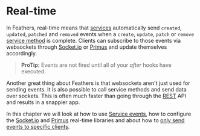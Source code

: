 # Real-time

In Feathers, real-time means that [services](../services/readme.md) automatically send `created`, `updated`, `patched` and `removed` events when a `create`, `update`, `patch` or `remove` [service method](../services/readme.md) is complete. Clients can subscribe to those events via websockets through [Socket.io](socket-io.md) or [Primus](primus.md) and update themselves accordingly.

> **ProTip:** Events are not fired until all of your _after_ hooks have executed.

Another great thing about Feathers is that websockets aren't just used for sending events. It is also possible to call service methods and send data over sockets. This is often much faster than going through the [REST](../rest/readme.md) API and results in a snappier app.

In this chapter we will look at how to use [Service events](events.md), how to configure the [Socket.io](socket-io.md) and [Primus](primus.md) real-time libraries and about how to [only send events to specific clients](filtering.md).

